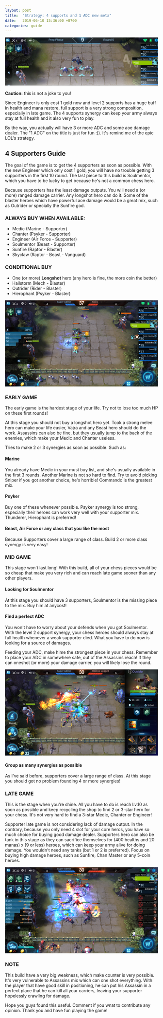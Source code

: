 ```yaml
---
layout: post
title:  "Strategy: 4 supports and 1 ADC new meta"
date:   2019-06-10 15:36:00 +0700
categories: guide
---
```

![4 Supporters Guide](/assets/img/posts/2019-06-10-thumbnail.png)

__Caution:__ this is not a joke to you!

Since Engineer is only cost 1 gold now and level 2 supports has a huge buff in health and mana restore, full support is a very strong composition, especially in late game. The 4 supports synergy can keep your army always stay at full health and it also very fun to play.

By the way, you actually will have 3 or more ADC and some aoe damage dealer. The "1 ADC" on the title is just for fun :)). It's remind me of the epic LOL's strategy.

## 4 Supporters Guide

The goal of the game is to get the 4 supporters as soon as possible. With the new Engineer which only cost 1 gold, you will have no trouble getting 3 supporters in the first 10 round. The last piece to this build is Soulmentor, which you have to be lucky to get because he's not a common chess hero.

Because supporters has the least damage outputs. You will need a (or more) ranged damage carrier. Any longshot hero can do it. Some of the blaster heroes which have powerful aoe damage would be a great mix, such as Outrider or specially the Sunfire god.

### ALWAYS BUY WHEN AVAILABLE:
- Medic (Marine - Supporter)
- Chanter (Psyker - Supporter)
- Engineer (Air Force - Supporter)
- Soulmentor (Beast - Supporter)
- Sunfire (Raptor - Blaster)
- Skyclaw (Raptor - Beast - Vanguard)

### CONDITIONAL BUY
- One (or more) <b>Longshot</b> hero (any hero is fine, the more coin the better)
- Hailstorm (Mech - Blaster)
- Outrider (Rider - Blaster)
- Hierophant (Psyker - Blaster)

![Early game](/assets/img/posts/2019-06-10-early-game.png)
### EARLY GAME
The early game is the hardest stage of your life. Try not to lose too much HP on these first rounds!

At this stage you should not buy a longshot hero yet. Took a strong melee hero can make your life easier, Vajra and any Beast hero should do the work. Assassins can also be fine, but they usually jump to the back of the enemies, which make your Medic and Chanter useless.

Tries to make 2 or 3 synergies as soon as possible. Such as:

#### Marine
You already have Medic in your must buy list, and she's usually available in the first 3 rounds. Another Marine is not so hard to find. Try to avoid picking Sniper if you got another choice, he's horrible! Commando is the greatest mix.

#### Psyker
Buy one of these whenever possible. Psyker synergy is too strong, especially their heroes can work very well with your supporter mix. Thunderer, Hierophant is preferred!

#### Beast, Air Force or any class that you like the most
Because Supporters cover a large range of class. Build 2 or more class synergy is very easy!

### MID GAME

This stage won't last long! With this build, all of your chess pieces would be so cheap that make you very rich and can reach late game sooner than any other players.

#### Looking for Soulmentor
At this stage you should have 3 supporters, Soulmentor is the missing piece to the mix. Buy him at anycost!

#### Find a perfect ADC
You won't have to worry about your defends when you got Soulmentor. With the level 2 support synergy, your chess heroes should always stay at full health whenever a weak supporter died. What you have to do now is looking for a source of damages.

Feeding your ADC, make hime the strongest piece in your chess. Remember to place your ADC in somewhere safe, out of the Assassins reach! If they can oneshot (or more) your damage carrier, you will likely lose the round.

![Mid game](/assets/img/posts/2019-06-10-mid-game.png)

#### Group as many synergies as possible
As I've said before, supporters cover a large range of class. At this stage you should got no problem founding 4 or more synergies!

### LATE GAME
This is the stage when you're shine. All you have to do is reach Lv.10 as soon as possible and keep recycling the shop to find 2 or 3-star hero for your chess. It's not very hard to find a 3-star Medic, Chanter or Engineer!

Supporter late game is not considering lack of damage output. In the contrary, because you only need 4 slot for your core heros, you have so much choice for buying good damage dealer. Supporters hero can also be tank in this stage as they can sacrifice themselves for (400 healths and 20 manas) x (9 or less) heroes, which can keep your army alive for doing damage. You wouldn't need any tanks (but 1 or 2 is preferred). Focus on buying high damage heroes, such as Sunfire, Chan Master or any 5-coin heroes.

![Late game](/assets/img/posts/2019-06-10-late-game.png)

### NOTE
This build have a very big weakness, which make counter is very possible. It's very vulnerable to Assassins mix which can one shot everything. With the player that have good skill in positioning, he can put his Assassin in a perfect place that he can kill all your carriers, leaving your supporter hopelessly crawling for damage.

Hope you guys found this useful. Comment if you wnat to contribute any opinion. Thank you and have fun playing the game!